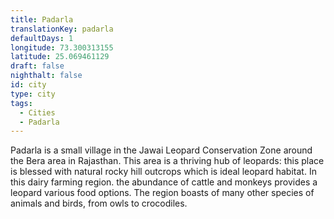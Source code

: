 ```yaml
---
title: Padarla
translationKey: padarla
defaultDays: 1
longitude: 73.300313155
latitude: 25.069461129
draft: false
nighthalt: false
id: city
type: city
tags:
  - Cities
  - Padarla
---
```

Padarla is a small village in the Jawai Leopard Conservation Zone around the Bera area in Rajasthan. This area is a thriving hub of leopards: this place is blessed with natural rocky hill outcrops which is ideal leopard habitat. In this dairy farming region. the abundance of cattle and monkeys provides a leopard various food options. The region boasts of many other species of animals and birds, from owls to crocodiles. 